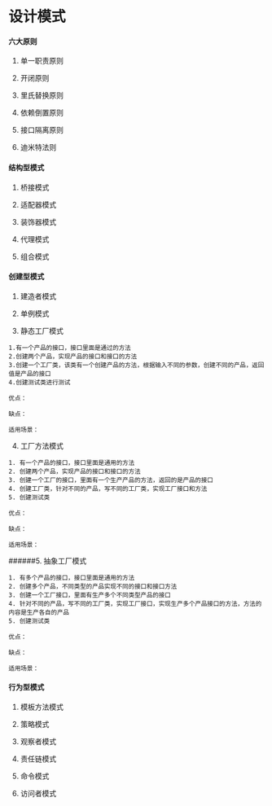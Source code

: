 # 设计模式

#### 六大原则
1. 单一职责原则

2. 开闭原则

3. 里氏替换原则

4. 依赖倒置原则

5. 接口隔离原则

6. 迪米特法则


#### 结构型模式
1. 桥接模式

2. 适配器模式

3. 装饰器模式

4. 代理模式

5. 组合模式

#### 创建型模式
1. 建造者模式

2. 单例模式

3. 静态工厂模式
```
1.有一个产品的接口，接口里面是通过的方法
2.创建两个产品，实现产品的接口和接口的方法
3.创建一个工厂类，该类有一个创建产品的方法，根据输入不同的参数，创建不同的产品，返回值是产品的接口
4.创建测试类进行测试

优点：

缺点：

适用场景：
```
4. 工厂方法模式
```
1. 有一个产品的接口，接口里面是通用的方法
2. 创建两个产品，实现产品的接口和接口的方法
3. 创建一个工厂的接口，里面有一个生产产品的方法，返回的是产品的接口
4. 创建工厂类，针对不同的产品，写不同的工厂类，实现工厂接口和方法
5. 创建测试类

优点：

缺点：

适用场景：
```
######5. 抽象工厂模式
```
1. 有多个产品的接口，接口里面是通用的方法
2. 创建多个产品，不同类型的产品实现不同的接口和接口方法
3. 创建一个工厂接口，里面有生产多个不同类型产品的接口
4. 针对不同的产品，写不同的工厂类，实现工厂接口，实现生产多个产品接口的方法，方法的内容是生产各自的产品
5. 创建测试类

优点：

缺点：

适用场景：
```
#### 行为型模式
1. 模板方法模式

2. 策略模式

3. 观察者模式

4. 责任链模式

5. 命令模式

6. 访问者模式